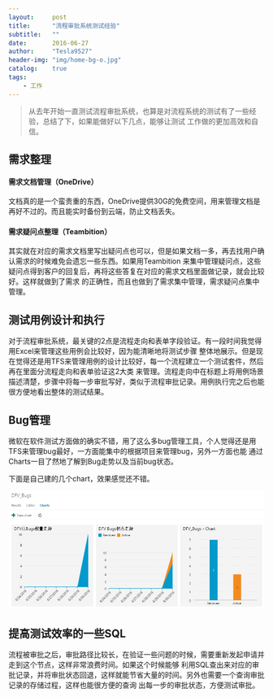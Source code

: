 ```yaml
---
layout:     post
title:      "流程审批系统测试经验"
subtitle:   ""
date:       2016-06-27
author:     "Tesla9527"
header-img: "img/home-bg-o.jpg"
catalog:    true
tags:
    - 工作
---
```


> 从去年开始一直测试流程审批系统，也算是对流程系统的测试有了一些经验，总结了下，如果能做好以下几点，能够让测试
工作做的更加高效和自信。

## 需求整理

#### 需求文档管理（OneDrive）

文档真的是一个蛮贵重的东西，OneDrive提供30G的免费空间，用来管理文档是再好不过的。而且能实时备份到云端，防止文档丢失。

#### 需求疑问点整理（Teambition）

其实就在对应的需求文档里写出疑问点也可以，但是如果文档一多，再去找用户确认需求的时候难免会遗忘一些东西。如果用Teambition
来集中管理疑问点，这些疑问点得到客户的回复后，再将这些答复在对应的需求文档里面做记录，就会比较好。这样就做到了需求
的正确性，而且也做到了需求集中管理，需求疑问点集中管理。

## 测试用例设计和执行

对于流程审批系统，最关键的2点是流程走向和表单字段验证。有一段时间我觉得用Excel来管理这些用例会比较好，因为能清晰地将测试步骤
整体地展示。但是现在觉得还是用TFS来管理用例的设计比较好，每一个流程建立一个测试套件，然后再在里面分流程走向和表单验证这2大类
来管理。流程走向中在标题上将用例场景描述清楚，步骤中将每一步审批写好，类似于流程审批记录。用例执行完之后也能很方便地看出整体的测试结果。

## Bug管理

微软在软件测试方面做的确实不错，用了这么多bug管理工具，个人觉得还是用TFS来管理bug最好，一方面能集中的根据项目来管理bug，另外一方面也能
通过Charts一目了然地了解到Bug走势以及当前bug状态。

下面是自己建的几个chart，效果感觉还不错。

![img](/img/in-post/Tfs-Bug-Charts.jpg)



## 提高测试效率的一些SQL

流程被审批之后，审批路径比较长，在验证一些问题的时候，需要重新发起申请并走到这个节点，这样非常浪费时间。如果这个时候能够
利用SQL查出来对应的审批记录，并将审批状态回退，这样就能节省大量的时间。另外也需要一个查询审批记录的存储过程，这样也能很方便的查询
出每一步的审批状态，方便测试审批。



